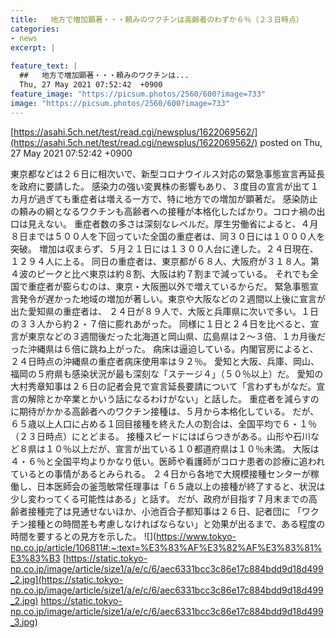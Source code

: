 ```yaml
---
title:   地方で増加顕著・・・頼みのワクチンは高齢者のわずか６％（２３日時点）  
categories:
- news
excerpt: |
  
feature_text: |
  ##   地方で増加顕著・・・頼みのワクチンは...
  Thu, 27 May 2021 07:52:42  +0900
feature_image: "https://picsum.photos/2560/600?image=733"
image: "https://picsum.photos/2560/600?image=733"
---
```


[https://asahi.5ch.net/test/read.cgi/newsplus/1622069562/](https://asahi.5ch.net/test/read.cgi/newsplus/1622069562/)
posted on Thu, 27 May 2021 07:52:42  +0900

<!--more-->

東京都などは２６日に相次いで、新型コロナウイルス対応の緊急事態宣言再延長を政府に要請した。 感染力の強い変異株の影響もあり、３度目の宣言が出て１カ月が過ぎても重症者は増える一方で、特に地方での増加が顕著だ。 感染防止の頼みの綱となるワクチンも高齢者への接種が本格化したばかり。コロナ禍の出口は見えない。 重症者数の多さは深刻なレベルだ。厚生労働省によると、４月８日までは５００人を下回っていた全国の重症者は、同３０日には１０００人を突破。 増加は収まらず、５月２１日には１３００人台に達した。２４日現在、１２９４人に上る。 同日の重症者は、東京都が６８人、大阪府が３１８人。第４波のピークと比べ東京は約８割、大阪は約７割まで減っている。 それでも全国で重症者が膨らむのは、東京・大阪圏以外で増えているからだ。 緊急事態宣言発令が遅かった地域の増加が著しい。東京や大阪などの２週間以上後に宣言が出た愛知県の重症者は、 ２４日が８９人で、大阪と兵庫県に次いで多い。１日の３３人から約２・７倍に膨れあがった。 同様に１日と２４日を比べると、宣言が東京などの３週間後だった北海道と岡山県、広島県は２〜３倍、１カ月後だった沖縄県は６倍に跳ね上がった。 病床は逼迫している。内閣官房によると、２４日時点の沖縄県の重症者病床使用率は９２％。 愛知と大阪、兵庫、岡山、福岡の５府県も感染状況が最も深刻な「ステージ４」（５０％以上）だ。 愛知の大村秀章知事は２６日の記者会見で宣言延長要請について「言わずもがなだ。宣言の解除とか卒業とかいう話になるわけがない」と話した。 重症者を減らすのに期待がかかる高齢者へのワクチン接種は、５月から本格化している。 だが、６５歳以上人口に占める１回目接種を終えた人の割合は、全国平均で６・１％（２３日時点）にとどまる。 接種スピードにはばらつきがある。山形や石川など８県は１０％以上だが、宣言が出ている１０都道府県は１０％未満。 大阪は４・６％と全国平均よりかなり低い。医師や看護師がコロナ患者の診療に追われているとの事情があるとみられる。 ２４日から各地で大規模接種センターが稼働し、日本医師会の釜萢敏常任理事は「６５歳以上の接種が終了すると、状況は少し変わってくる可能性はある」と話す。 だが、政府が目指す７月末までの高齢者接種完了は見通せないほか、小池百合子都知事は２６日、記者団に 「ワクチン接種との時間差も考慮しなければならない」と効果が出るまで、ある程度の時間を要するとの見方を示した。 ![](https://www.tokyo-np.co.jp/article/106811#:~:text=%E3%83%AF%E3%82%AF%E3%83%81%E3%83%B3 [https://static.tokyo-np.co.jp/image/article/size1/a/e/c/6/aec6331bcc3c86e17c884bdd9d18d499_2.jpg](https://static.tokyo-np.co.jp/image/article/size1/a/e/c/6/aec6331bcc3c86e17c884bdd9d18d499_2.jpg) https://static.tokyo-np.co.jp/image/article/size1/a/e/c/6/aec6331bcc3c86e17c884bdd9d18d499_3.jpg)
